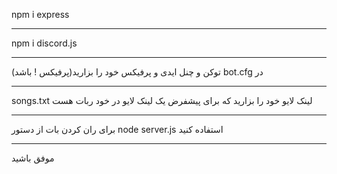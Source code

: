 npm i express  
_____________
npm i discord.js 
________________
توکن و چنل ایدی و پرفیکس خود را بزارید(پرفیکس ! باشد) bot.cfg در
__________________
songs.txt لینک لایو خود را بزارید که برای پیشفرض یک لینک لایو در خود ربات هست
_______________________
برای ران کردن بات از دستور node server.js استفاده کنید
_______________________
موفق باشید
